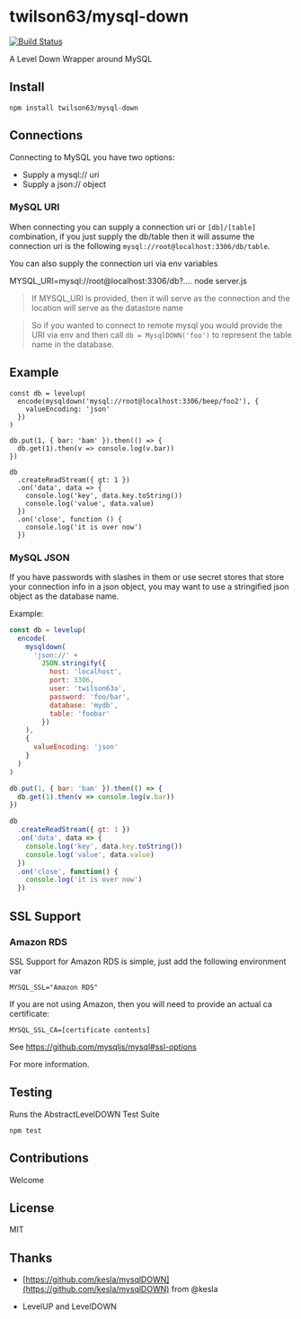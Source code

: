# twilson63/mysql-down

[![Build Status](https://travis-ci.org/twilson63/mysql-down.svg?branch=master)](https://travis-ci.org/twilson63/mysql-down)

A Level Down Wrapper around MySQL

## Install

```
npm install twilson63/mysql-down
```

## Connections

Connecting to MySQL you have two options:

* Supply a mysql:// uri
* Supply a json:// object

### MySQL URI

When connecting you can supply a connection uri or `[db]/[table]` combination,
if you just supply the db/table then it will assume the connection uri is the
following `mysql://root@localhost:3306/db/table`.

You can also supply the connection uri via env variables

MYSQL_URI=mysql://root@localhost:3306/db?.... node server.js

> If MYSQL_URI is provided, then it will serve as the connection and the location
> will serve as the datastore name

> So if you wanted to connect to remote mysql you would provide the URI via env
> and then call `db = MysqlDOWN('foo')` to represent the table name in the database.

## Example

```
const db = levelup(
  encode(mysqldown('mysql://root@localhost:3306/beep/foo2'), {
    valueEncoding: 'json'
  })
)

db.put(1, { bar: 'bam' }).then(() => {
  db.get(1).then(v => console.log(v.bar))
})

db
  .createReadStream({ gt: 1 })
  .on('data', data => {
    console.log('key', data.key.toString())
    console.log('value', data.value)
  })
  .on('close', function () {
    console.log('it is over now')
  })
```

### MySQL JSON

If you have passwords with slashes in them or use secret stores that store your connection info in a json object, you may want to use a stringified json object as the database name.

Example:

```js
const db = levelup(
  encode(
    mysqldown(
      'json://' +
        JSON.stringify({
          host: 'localhost',
          port: 3306,
          user: 'twilson63a',
          password: 'foo/bar',
          database: 'mydb',
          table: 'foobar'
        })
    ),
    {
      valueEncoding: 'json'
    }
  )
)

db.put(1, { bar: 'bam' }).then(() => {
  db.get(1).then(v => console.log(v.bar))
})

db
  .createReadStream({ gt: 1 })
  .on('data', data => {
    console.log('key', data.key.toString())
    console.log('value', data.value)
  })
  .on('close', function() {
    console.log('it is over now')
  })
```

## SSL Support

### Amazon RDS

SSL Support for Amazon RDS is simple, just add the following environment var

`MYSQL_SSL="Amazon RDS"`

If you are not using Amazon, then you will need to provide an actual ca certificate:

`MYSQL_SSL_CA=[certificate contents]`

See https://github.com/mysqljs/mysql#ssl-options

For more information.

## Testing

Runs the AbstractLevelDOWN Test Suite

```
npm test
```

## Contributions

Welcome

## License

MIT

## Thanks

* [https://github.com/kesla/mysqlDOWN](https://github.com/kesla/mysqlDOWN) from @kesla

* LevelUP and LevelDOWN
